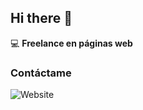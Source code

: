 ## Hi there 👋

:computer: **Freelance en páginas web**
### Contáctame
![Website](https://img.shields.io/website?url=https%3A%2F%2Fconectinnova.es&style=flat)